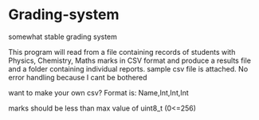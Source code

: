 # Grading-system
somewhat stable grading system

This program will read from a file containing records of students with Physics, Chemistry, Maths marks in CSV format and produce a results file and a folder containing individual reports.
sample csv file is attached.
No error handling because I cant be bothered

want to make your own csv?
Format is:
Name,Int,Int,Int

marks should be less than max value of uint8_t (0<=256)

